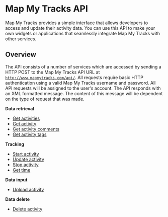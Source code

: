 Map My Tracks API
===
Map My Tracks provides a simple interface that allows developers to access and update their activity data. You can use this API to make your own widgets or applications that seamlessly integrate Map My Tracks with other services.

Overview
---
The API consists of a number of services which are accessed by sending a HTTP POST to the Map My Tracks API URL at <code>http://www.mapmytracks.com/api/</code>. All requests require basic HTTP authentication using a valid Map My Tracks username and password. All API requests will be assigned to the user's account. The API responds with an XML formatted message. The content of this message will be dependent on the type of request that was made.

**Data retrieval**
* [Get activities](services/get_activities.md)
* [Get activity](services/get_activity.md)
* [Get activity comments](services/get_activity_comments.md)
* [Get activity tags](services/get_activity_tags.md)

**Tracking**
* [Start activity](services/start_activity.md)
* [Update activity](services/update_activity.md)
* [Stop activity](services/stop_activity.md)
* [Get time](services/get_time.md)

**Data input**
* [Upload activity](services/upload_activity.md)

**Data delete**
* [Delete activity](services/delete_activity.md)
